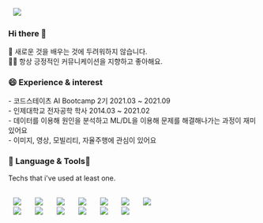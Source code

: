 <a href=mailto:smw5626@gmail.com target="_blank"><img src="https://img.shields.io/badge/smw5626@gmail.com-EA4335?style=flat-square&logo=Gmail&logoColor=white" style="height : auto; margin-left : 10px; margin-right : 10px;"/></a>&nbsp;

<h3> Hi there 👋  <br/></h3>
👀 새로운 것을 배우는 것에 두려워하지 않습니다.<br/>
🙆‍♂️ 항상 긍정적인 커뮤니케이션을 지향하고 좋아해요.</p>

<!--
**simsimee/simsimee** is a ✨ _special_ ✨ repository because its `README.md` (this file) appears on your GitHub profile.

Here are some ideas to get you started:

- 🔭 I’m currently working on ...
- 🌱 I’m currently learning ...
- 👯 I’m looking to collaborate on ...
- 🤔 I’m looking for help with ...
- 💬 Ask me about ...
- 📫 How to reach me: ...
- 😄 Pronouns: ...
- ⚡ Fun fact: ...
-->

<h3> 😄 Experience & interest</h3>
- 코드스테이츠 AI Bootcamp 2기 2021.03 ~ 2021.09<br/>
- 인제대학교 전자공학 학사 2014.03 ~ 2021.02<br/>
- 데이터를 이용해 원인을 분석하고 ML/DL을 이용해 문제를 해결해나가는 과정이 재미있어요<br/>
- 이미지, 영상, 모빌리티, 자율주행에 관심이 있어요
</p>


<h3>📙 Language & Tools📙 </h3> 
Techs that i've used at least one. <br/><br/>
<p><img src="https://img.shields.io/badge/Python-3776AB?style=flat-square&logo=Python&logoColor=white" style="height : auto; margin-left : 10px; margin-right : 10px;"/></a>&nbsp;
<img src="https://img.shields.io/badge/scikit_learn-F7931E?style=flat-square&logo=scikit-learn&logoColor=white" style="height : auto; margin-left : 10px; margin-right : 10px;"/></a>&nbsp;
<img src="https://img.shields.io/badge/pandas-150458?style=flat-square&logo=pandas&logoColor=white" style="height : auto; margin-left : 10px; margin-right : 10px;"/></a>&nbsp;
<img src="https://img.shields.io/badge/TensorFlow-FF6F00?style=flat-square&logo=TensorFlow&logoColor=white" style="height : auto; margin-left : 10px; margin-right : 10px;"/></a>&nbsp;
<img src="https://img.shields.io/badge/Keras-D00000?style=flat-square&logo=Keras&logoColor=white" style="height : auto; margin-left : 10px; margin-right : 10px;"/></a>&nbsp;
<img src="https://img.shields.io/badge/PyTorch-EE4C2C?style=flat-square&logo=PyTorch&logoColor=white" style="height : auto; margin-left : 10px; margin-right : 10px;"/></a>&nbsp;
<img src="https://img.shields.io/badge/OpenCV-5C3EE8?style=flat-square&logo=OpenCV&logoColor=white" style="height : auto; margin-left : 10px; margin-right : 10px;"/></a>&nbsp; <br/>
<img src="https://img.shields.io/badge/Flask-000000?style=flat-square&logo=Flask&logoColor=white" style="height : auto; margin-left : 10px; margin-right : 10px;"/></a>&nbsp;
<img src="https://img.shields.io/badge/Docker-2496ED?style=flat-square&logo=Docker&logoColor=white" style="height : auto; margin-left : 10px; margin-right : 10px;"/></a>&nbsp;
<img src="https://img.shields.io/badge/HTML5-E34F26?style=flat-square&logo=HTML5&logoColor=white" style="height : auto; margin-left : 10px; margin-right : 10px;"/></a>&nbsp;
<img src="https://img.shields.io/badge/CSS3-1572B6?style=flat-square&logo=CSS3&logoColor=white" style="height : auto; margin-left : 10px; margin-right : 10px;"/></a>&nbsp;
<img src="https://img.shields.io/badge/SQLite-003B57?style=flat-square&logo=SQLite&logoColor=white" style="height : auto; margin-left : 10px; margin-right : 10px;"/></a>&nbsp;
<img src="https://img.shields.io/badge/Git-F05032?style=flat-square&logo=Git&logoColor=white" style="height : auto; margin-left : 10px; margin-right : 10px;"/></a>&nbsp;</p>
